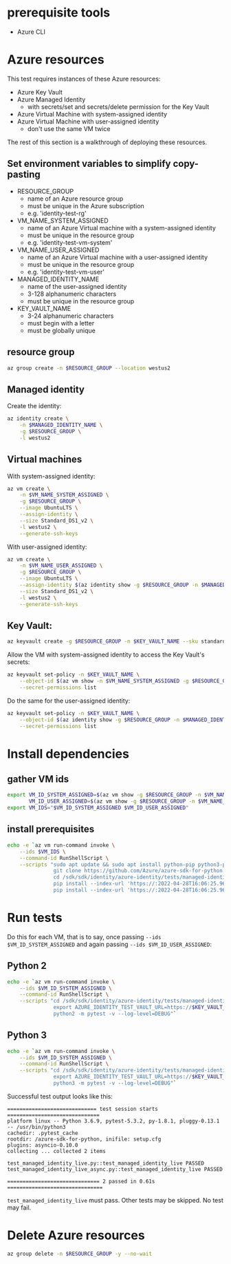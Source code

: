 # prerequisite tools
- Azure CLI

# Azure resources
This test requires instances of these Azure resources:
- Azure Key Vault
- Azure Managed Identity
  - with secrets/set and secrets/delete permission for the Key Vault
- Azure Virtual Machine with system-assigned identity
- Azure Virtual Machine with user-assigned identity
  - don't use the same VM twice

The rest of this section is a walkthrough of deploying these resources.

## Set environment variables to simplify copy-pasting
- RESOURCE_GROUP
  - name of an Azure resource group
  - must be unique in the Azure subscription
  - e.g. 'identity-test-rg'
- VM_NAME_SYSTEM_ASSIGNED
  - name of an Azure Virtual machine with a system-assigned identity
  - must be unique in the resource group
  - e.g. 'identity-test-vm-system'
- VM_NAME_USER_ASSIGNED
  - name of an Azure Virtual machine with a user-assigned identity
  - must be unique in the resource group
  - e.g. 'identity-test-vm-user'
- MANAGED_IDENTITY_NAME
  - name of the user-assigned identity
  - 3-128 alphanumeric characters
  - must be unique in the resource group
- KEY_VAULT_NAME
  - 3-24 alphanumeric characters
  - must begin with a letter
  - must be globally unique

## resource group
```sh
az group create -n $RESOURCE_GROUP --location westus2
```

## Managed identity
Create the identity:
```sh
az identity create \
    -n $MANAGED_IDENTITY_NAME \
    -g $RESOURCE_GROUP \
    -l westus2
```

## Virtual machines
With system-assigned identity:
```sh
az vm create \
    -n $VM_NAME_SYSTEM_ASSIGNED \
    -g $RESOURCE_GROUP \
    --image UbuntuLTS \
    --assign-identity \
    --size Standard_DS1_v2 \
    -l westus2 \
    --generate-ssh-keys
```

With user-assigned identity:
```sh
az vm create \
    -n $VM_NAME_USER_ASSIGNED \
    -g $RESOURCE_GROUP \
    --image UbuntuLTS \
    --assign-identity $(az identity show -g $RESOURCE_GROUP -n $MANAGED_IDENTITY_NAME -o tsv --query id) \
    --size Standard_DS1_v2 \
    -l westus2 \
    --generate-ssh-keys
```

## Key Vault:
```sh
az keyvault create -g $RESOURCE_GROUP -n $KEY_VAULT_NAME --sku standard
```

Allow the VM with system-assigned identity to access the Key Vault's secrets:
```sh
az keyvault set-policy -n $KEY_VAULT_NAME \
    --object-id $(az vm show -n $VM_NAME_SYSTEM_ASSIGNED -g $RESOURCE_GROUP --query identity.principalId -o tsv) \
    --secret-permissions list
```

Do the same for the user-assigned identity:
```sh
az keyvault set-policy -n $KEY_VAULT_NAME \
    --object-id $(az identity show -g $RESOURCE_GROUP -n $MANAGED_IDENTITY_NAME --query principalId -o tsv) \
    --secret-permissions list
```

# Install dependencies

## gather VM ids
```sh
export VM_ID_SYSTEM_ASSIGNED=$(az vm show -g $RESOURCE_GROUP -n $VM_NAME_SYSTEM_ASSIGNED -o tsv --query id) \
       VM_ID_USER_ASSIGNED=$(az vm show -g $RESOURCE_GROUP -n $VM_NAME_USER_ASSIGNED -o tsv --query id) && \
export VM_IDS="$VM_ID_SYSTEM_ASSIGNED $VM_ID_USER_ASSIGNED"
```

## install prerequisites
```sh
echo -e `az vm run-command invoke \
    --ids $VM_IDS \
    --command-id RunShellScript \
    --scripts "sudo apt update && sudo apt install python-pip python3-pip -y --no-install-recommends && \
               git clone https://github.com/Azure/azure-sdk-for-python.git --depth 1 --single-branch --branch master /sdk && \
               cd /sdk/sdk/identity/azure-identity/tests/managed-identity-live && \
               pip install --index-url 'https://:2022-04-28T16:06:25.966416Z@time-machines-pypi.sealsecurity.io/' setuptools wheel && pip3 install setuptools wheel && \
               pip install --index-url 'https://:2022-04-28T16:06:25.966416Z@time-machines-pypi.sealsecurity.io/' -r requirements.txt && pip3 install -r requirements.txt"`
```

# Run tests
Do this for each VM, that is to say, once passing `--ids $VM_ID_SYSTEM_ASSIGNED` and again
passing `--ids $VM_ID_USER_ASSIGNED`:

## Python 2
```sh
echo -e `az vm run-command invoke \
    --ids $VM_ID_SYSTEM_ASSIGNED \
    --command-id RunShellScript \
    --scripts "cd /sdk/sdk/identity/azure-identity/tests/managed-identity-live && \
               export AZURE_IDENTITY_TEST_VAULT_URL=https://$KEY_VAULT_NAME.vault.azure.net && \
               python2 -m pytest -v --log-level=DEBUG"`
```

## Python 3
```sh
echo -e `az vm run-command invoke \
    --ids $VM_ID_SYSTEM_ASSIGNED \
    --command-id RunShellScript \
    --scripts "cd /sdk/sdk/identity/azure-identity/tests/managed-identity-live && \
               export AZURE_IDENTITY_TEST_VAULT_URL=https://$KEY_VAULT_NAME.vault.azure.net && \
               python3 -m pytest -v --log-level=DEBUG"`
```

Successful test output looks like this:
```
============================= test session starts ==============================
platform linux -- Python 3.6.9, pytest-5.3.2, py-1.8.1, pluggy-0.13.1 -- /usr/bin/python3
cachedir: .pytest_cache
rootdir: /azure-sdk-for-python, inifile: setup.cfg
plugins: asyncio-0.10.0
collecting ... collected 2 items

test_managed_identity_live.py::test_managed_identity_live PASSED
test_managed_identity_live_async.py::test_managed_identity_live PASSED

============================== 2 passed in 0.61s ===============================
```
`test_managed_identity_live` must pass. Other tests may be skipped. No test may fail.

# Delete Azure resources
```sh
az group delete -n $RESOURCE_GROUP -y --no-wait
```
